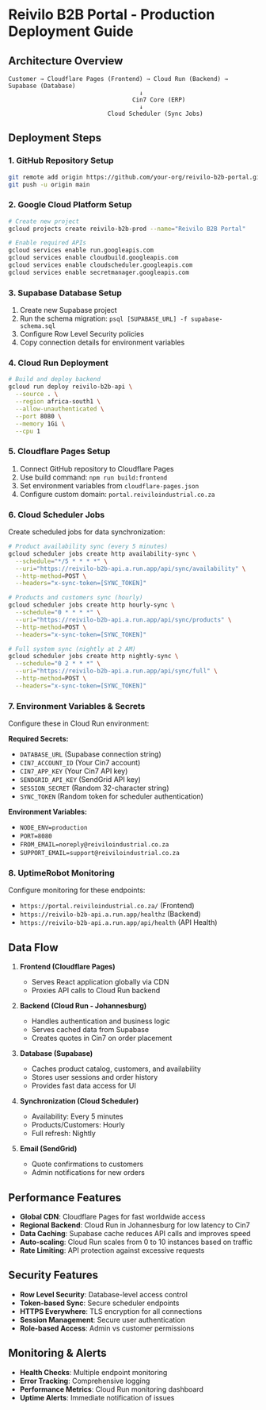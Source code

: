 # Reivilo B2B Portal - Production Deployment Guide

## Architecture Overview

```
Customer → Cloudflare Pages (Frontend) → Cloud Run (Backend) → Supabase (Database)
                                     ↓
                                   Cin7 Core (ERP)
                                     ↓
                            Cloud Scheduler (Sync Jobs)
```

## Deployment Steps

### 1. GitHub Repository Setup
```bash
git remote add origin https://github.com/your-org/reivilo-b2b-portal.git
git push -u origin main
```

### 2. Google Cloud Platform Setup
```bash
# Create new project
gcloud projects create reivilo-b2b-prod --name="Reivilo B2B Portal"

# Enable required APIs
gcloud services enable run.googleapis.com
gcloud services enable cloudbuild.googleapis.com
gcloud services enable cloudscheduler.googleapis.com
gcloud services enable secretmanager.googleapis.com
```

### 3. Supabase Database Setup
1. Create new Supabase project
2. Run the schema migration: `psql [SUPABASE_URL] -f supabase-schema.sql`
3. Configure Row Level Security policies
4. Copy connection details for environment variables

### 4. Cloud Run Deployment
```bash
# Build and deploy backend
gcloud run deploy reivilo-b2b-api \
  --source . \
  --region africa-south1 \
  --allow-unauthenticated \
  --port 8080 \
  --memory 1Gi \
  --cpu 1
```

### 5. Cloudflare Pages Setup
1. Connect GitHub repository to Cloudflare Pages
2. Use build command: `npm run build:frontend`
3. Set environment variables from `cloudflare-pages.json`
4. Configure custom domain: `portal.reiviloindustrial.co.za`

### 6. Cloud Scheduler Jobs
Create scheduled jobs for data synchronization:

```bash
# Product availability sync (every 5 minutes)
gcloud scheduler jobs create http availability-sync \
  --schedule="*/5 * * * *" \
  --uri="https://reivilo-b2b-api.a.run.app/api/sync/availability" \
  --http-method=POST \
  --headers="x-sync-token=[SYNC_TOKEN]"

# Products and customers sync (hourly)
gcloud scheduler jobs create http hourly-sync \
  --schedule="0 * * * *" \
  --uri="https://reivilo-b2b-api.a.run.app/api/sync/products" \
  --http-method=POST \
  --headers="x-sync-token=[SYNC_TOKEN]"

# Full system sync (nightly at 2 AM)
gcloud scheduler jobs create http nightly-sync \
  --schedule="0 2 * * *" \
  --uri="https://reivilo-b2b-api.a.run.app/api/sync/full" \
  --http-method=POST \
  --headers="x-sync-token=[SYNC_TOKEN]"
```

### 7. Environment Variables & Secrets
Configure these in Cloud Run environment:

**Required Secrets:**
- `DATABASE_URL` (Supabase connection string)
- `CIN7_ACCOUNT_ID` (Your Cin7 account)
- `CIN7_APP_KEY` (Your Cin7 API key)
- `SENDGRID_API_KEY` (SendGrid API key)
- `SESSION_SECRET` (Random 32-character string)
- `SYNC_TOKEN` (Random token for scheduler authentication)

**Environment Variables:**
- `NODE_ENV=production`
- `PORT=8080`
- `FROM_EMAIL=noreply@reiviloindustrial.co.za`
- `SUPPORT_EMAIL=support@reiviloindustrial.co.za`

### 8. UptimeRobot Monitoring
Configure monitoring for these endpoints:
- `https://portal.reiviloindustrial.co.za/` (Frontend)
- `https://reivilo-b2b-api.a.run.app/healthz` (Backend)
- `https://reivilo-b2b-api.a.run.app/api/health` (API Health)

## Data Flow

1. **Frontend (Cloudflare Pages)**
   - Serves React application globally via CDN
   - Proxies API calls to Cloud Run backend

2. **Backend (Cloud Run - Johannesburg)**
   - Handles authentication and business logic
   - Serves cached data from Supabase
   - Creates quotes in Cin7 on order placement

3. **Database (Supabase)**
   - Caches product catalog, customers, and availability
   - Stores user sessions and order history
   - Provides fast data access for UI

4. **Synchronization (Cloud Scheduler)**
   - Availability: Every 5 minutes
   - Products/Customers: Hourly  
   - Full refresh: Nightly

5. **Email (SendGrid)**
   - Quote confirmations to customers
   - Admin notifications for new orders

## Performance Features

- **Global CDN**: Cloudflare Pages for fast worldwide access
- **Regional Backend**: Cloud Run in Johannesburg for low latency to Cin7
- **Data Caching**: Supabase cache reduces API calls and improves speed
- **Auto-scaling**: Cloud Run scales from 0 to 10 instances based on traffic
- **Rate Limiting**: API protection against excessive requests

## Security Features

- **Row Level Security**: Database-level access control
- **Token-based Sync**: Secure scheduler endpoints
- **HTTPS Everywhere**: TLS encryption for all connections
- **Session Management**: Secure user authentication
- **Role-based Access**: Admin vs customer permissions

## Monitoring & Alerts

- **Health Checks**: Multiple endpoint monitoring
- **Error Tracking**: Comprehensive logging
- **Performance Metrics**: Cloud Run monitoring dashboard
- **Uptime Alerts**: Immediate notification of issues